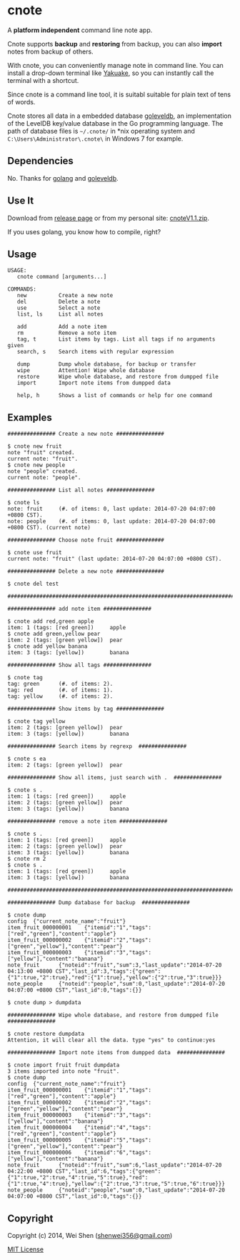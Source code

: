cnote
=====

A **platform independent** command line note app.

Cnote supports **backup** and **restoring** from backup, you can also **import** notes from backup of others.

With cnote, you can conveniently manage note in command line. You can install a drop-down terminal like [Yakuake](http://yakuake.kde.org), so you can instantly call the terminal with a shortcut.

Since cnote is a command line tool, it is suitabl suitable for plain text of tens of words. 

Cnote stores all data in a embedded database [goleveldb](https://github.com/syndtr/goleveldb), an implementation of the LevelDB key/value database in the Go programming language. The path of database files is ```~/.cnote/``` in *nix operating system and ```C:\Users\Administrator\.cnote\``` in Windows 7 for example.

Dependencies
------------

No. Thanks for [golang](http://golang.org) and [goleveldb](https://github.com/syndtr/goleveldb).

Use It
------

Download from [release page](https://github.com/shenwei356/cnote/releases) or from my personal site: [cnoteV1.1.zip](http://blog.shenwei.me/?wpdmact=process&did=Ni5ob3RsaW5r).

If you uses golang, you know how to compile, right?

Usage
-----

    USAGE:
       cnote command [arguments...]
    
    COMMANDS:
       new          Create a new note
       del          Delete a note
       use          Select a note
       list, ls     List all notes
       
       add          Add a note item
       rm           Remove a note item
       tag, t       List items by tags. List all tags if no arguments given
       search, s    Search items with regular expression
       
       dump         Dump whole database, for backup or transfer
       wipe         Attention! Wipe whole database
       restore      Wipe whole database, and restore from dumpped file
       import       Import note items from dumpped data
       
       help, h      Shows a list of commands or help for one command


Examples
--------

	############### Create a new note ###############

	$ cnote new fruit
	note "fruit" created.
	current note: "fruit".
	$ cnote new people
	note "people" created.
	current note: "people". 

	############### List all notes ###############

	$ cnote ls
	note: fruit     (#. of items: 0, last update: 2014-07-20 04:07:00 +0800 CST).
	note: people    (#. of items: 0, last update: 2014-07-20 04:07:00 +0800 CST). (current note)

	############### Choose note fruit ###############

	$ cnote use fruit
	current note: "fruit" (last update: 2014-07-20 04:07:00 +0800 CST).

    ############### Delete a new note ###############
    
    $ cnote del test

    ###########################################################################    
    
	############### add note item ###############

	$ cnote add red,green apple
	item: 1 (tags: [red green])     apple
	$ cnote add green,yellow pear
	item: 2 (tags: [green yellow])  pear
	$ cnote add yellow banana
	item: 3 (tags: [yellow])        banana

	############### Show all tags ###############

	$ cnote tag
	tag: green      (#. of items: 2).
	tag: red        (#. of items: 1).
	tag: yellow     (#. of items: 2).

	############### Show items by tag ###############

	$ cnote tag yellow
	item: 2 (tags: [green yellow])  pear
	item: 3 (tags: [yellow])        banana

	############### Search items by regrexp  ###############

	$ cnote s ea
	item: 2 (tags: [green yellow])  pear

	############### Show all items, just search with .  ###############

	$ cnote s .
	item: 1 (tags: [red green])     apple
	item: 2 (tags: [green yellow])  pear
	item: 3 (tags: [yellow])        banana
	
	############### remove a note item ###############

	$ cnote s .
	item: 1 (tags: [red green])     apple
	item: 2 (tags: [green yellow])  pear
	item: 3 (tags: [yellow])        banana
	$ cnote rm 2 
	$ cnote s .
	item: 1 (tags: [red green])     apple
	item: 3 (tags: [yellow])        banana

    ###########################################################################

	############### Dump database for backup  ###############

	$ cnote dump
	config  {"current_note_name":"fruit"}
	item_fruit_000000001    {"itemid":"1","tags":["red","green"],"content":"apple"}
	item_fruit_000000002    {"itemid":"2","tags":["green","yellow"],"content":"pear"}
	item_fruit_000000003    {"itemid":"3","tags":["yellow"],"content":"banana"}
	note_fruit      {"noteid":"fruit","sum":3,"last_update":"2014-07-20 04:13:00 +0800 CST","last_id":3,"tags":{"green":{"1":true,"2":true},"red":{"1":true},"yellow":{"2":true,"3":true}}}
	note_people     {"noteid":"people","sum":0,"last_update":"2014-07-20 04:07:00 +0800 CST","last_id":0,"tags":{}}

	$ cnote dump > dumpdata 

	############### Wipe whole database, and restore from dumpped file  ###############

	$ cnote restore dumpdata 
	Attention, it will clear all the data. type "yes" to continue:yes

	############### Import note items from dumpped data  ###############

	$ cnote import fruit fruit dumpdata 
	3 items imported into note "fruit".
	$ cnote dump
	config  {"current_note_name":"fruit"}
	item_fruit_000000001    {"itemid":"1","tags":["red","green"],"content":"apple"}
	item_fruit_000000002    {"itemid":"2","tags":["green","yellow"],"content":"pear"}
	item_fruit_000000003    {"itemid":"3","tags":["yellow"],"content":"banana"}
	item_fruit_000000004    {"itemid":"4","tags":["red","green"],"content":"apple"}
	item_fruit_000000005    {"itemid":"5","tags":["green","yellow"],"content":"pear"}
	item_fruit_000000006    {"itemid":"6","tags":["yellow"],"content":"banana"}
	note_fruit      {"noteid":"fruit","sum":6,"last_update":"2014-07-20 04:22:00 +0800 CST","last_id":6,"tags":{"green":{"1":true,"2":true,"4":true,"5":true},"red":{"1":true,"4":true},"yellow":{"2":true,"3":true,"5":true,"6":true}}}
	note_people     {"noteid":"people","sum":0,"last_update":"2014-07-20 04:07:00 +0800 CST","last_id":0,"tags":{}}


Copyright
--------

Copyright (c) 2014, Wei Shen (shenwei356@gmail.com)


[MIT License](https://github.com/shenwei356/cnote/blob/master/LICENSE)